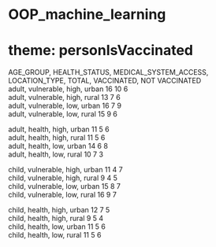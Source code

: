 # OOP_machine_learning
# theme: personIsVaccinated

				
AGE_GROUP,   HEALTH_STATUS,   MEDICAL_SYSTEM_ACCESS,   LOCATION_TYPE,   TOTAL,   VACCINATED,   NOT VACCINATED	
adult, vulnerable, high, urban   16   10   6   
adult, vulnerable, high, rural   13   7    6   
adult, vulnerable, low, urban    16   7    9   
adult, vulnerable, low, rural    15   9    6   

adult, health, high, urban       11   5    6   
adult, health, high, rural       11   5    6   
adult, health, low, urban        14   6    8   
adult, health, low, rural        10   7    3   

child, vulnerable, high, urban   11   4    7   
child, vulnerable, high, rural   9    4    5   
child, vulnerable, low, urban    15   8    7   
child, vulnerable, low, rural    16   9    7   

child, health, high, urban       12   7    5   
child, health, high, rural       9    5    4   
child, health, low, urban        11   5    6   
child, health, low, rural        11   5    6  


